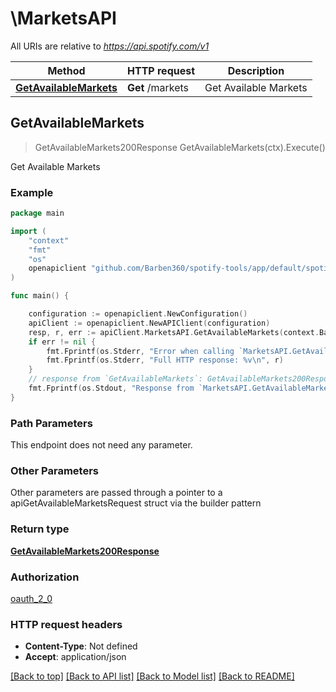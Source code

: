 # \MarketsAPI

All URIs are relative to *https://api.spotify.com/v1*

Method | HTTP request | Description
------------- | ------------- | -------------
[**GetAvailableMarkets**](MarketsAPI.md#GetAvailableMarkets) | **Get** /markets | Get Available Markets 



## GetAvailableMarkets

> GetAvailableMarkets200Response GetAvailableMarkets(ctx).Execute()

Get Available Markets 



### Example

```go
package main

import (
	"context"
	"fmt"
	"os"
	openapiclient "github.com/Barben360/spotify-tools/app/default/spotifyclient"
)

func main() {

	configuration := openapiclient.NewConfiguration()
	apiClient := openapiclient.NewAPIClient(configuration)
	resp, r, err := apiClient.MarketsAPI.GetAvailableMarkets(context.Background()).Execute()
	if err != nil {
		fmt.Fprintf(os.Stderr, "Error when calling `MarketsAPI.GetAvailableMarkets``: %v\n", err)
		fmt.Fprintf(os.Stderr, "Full HTTP response: %v\n", r)
	}
	// response from `GetAvailableMarkets`: GetAvailableMarkets200Response
	fmt.Fprintf(os.Stdout, "Response from `MarketsAPI.GetAvailableMarkets`: %v\n", resp)
}
```

### Path Parameters

This endpoint does not need any parameter.

### Other Parameters

Other parameters are passed through a pointer to a apiGetAvailableMarketsRequest struct via the builder pattern


### Return type

[**GetAvailableMarkets200Response**](GetAvailableMarkets200Response.md)

### Authorization

[oauth_2_0](../README.md#oauth_2_0)

### HTTP request headers

- **Content-Type**: Not defined
- **Accept**: application/json

[[Back to top]](#) [[Back to API list]](../README.md#documentation-for-api-endpoints)
[[Back to Model list]](../README.md#documentation-for-models)
[[Back to README]](../README.md)

